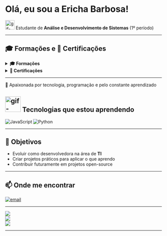 #  Olá, eu sou a Ericha Barbosa!  

<img src="https://i.pinimg.com/originals/fd/7e/ea/fd7eead885ce1f0bba7cb2df6e3bf5c5.gif" alt="gif-estudante" width="30"/>  Estudante de **Análise e Desenvolvimento de Sistemas** (1º período)

---

## 🎓 Formações e 🏅 Certificações

<details>
  <summary><strong>🎓 Formações</strong></summary>

- **Técnico em Redes de computadores**  
  _Escola Tec. Estadual Professor Lucilo Ávila Pessoa. • 2020 — 2022 • Recife/PE_  
  **Destaques:** Monitora do Laboratório de Informática
</details>

<details>
  <summary><strong>🏅 Certificações</strong></summary>
</details>

---

📌 Apaixonada por tecnologia, programação e pelo constante aprendizado  

##  <img src="https://i.pinimg.com/originals/d7/48/b2/d748b25ce140561d9e0a918cab27763e.gif" alt="gif-estudante" width="50"/> Tecnologias que estou aprendendo  
![JavaScript](https://img.shields.io/badge/javascript-%23323330.svg?style=flat&logo=javascript&logoColor=%23F7DF1E) ![Python](https://img.shields.io/badge/python-3670A0?style=flat&logo=python&logoColor=ffdd54) 

---

## 🎯 Objetivos  
- Evoluir como desenvolvedora na área de **TI**  
- Criar projetos práticos para aplicar o que aprendo  
- Contribuir futuramente em projetos open-source  

---

## 📫 Onde me encontrar  
[![email](https://img.shields.io/badge/Email-D14836?logo=gmail&logoColor=white)](mailto:erichataina@gmail.com) 

---

![](https://github-readme-stats.vercel.app/api?username=etsvb&theme=gotham&hide_border=false&include_all_commits=true&count_private=false)<br/>
![](https://nirzak-streak-stats.vercel.app/?user=etsvb&theme=gotham&hide_border=false)<br/>
![](https://github-readme-stats.vercel.app/api/top-langs/?username=etsvb&theme=gotham&hide_border=false&include_all_commits=true&count_private=false&layout=compact)
  
---

